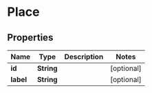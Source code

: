 

# Place


## Properties

Name | Type | Description | Notes
------------ | ------------- | ------------- | -------------
**id** | **String** |  |  [optional]
**label** | **String** |  |  [optional]



